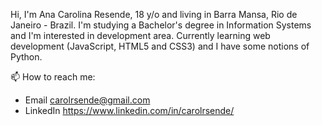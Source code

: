 Hi, 
I'm Ana Carolina Resende, 18 y/o and living in Barra Mansa, Rio de Janeiro - Brazil.
I'm studying a Bachelor's degree in Information Systems and I'm interested in development area.
Currently learning web development (JavaScript, HTML5 and CSS3) and I have some notions of Python.

📫 How to reach me:
- Email
carolrsende@gmail.com
- LinkedIn
https://www.linkedin.com/in/carolrsende/
